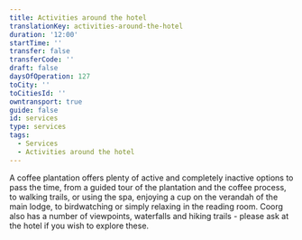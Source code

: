 ```yaml
---
title: Activities around the hotel
translationKey: activities-around-the-hotel
duration: '12:00'
startTime: ''
transfer: false
transferCode: ''
draft: false
daysOfOperation: 127
toCity: ''
toCitiesId: ''
owntransport: true
guide: false
id: services
type: services
tags:
  - Services
  - Activities around the hotel
---
```

A coffee plantation offers plenty of active and completely inactive options to pass the time, from a guided tour of the plantation and the coffee process, to walking trails, or using the spa, enjoying a cup on the verandah of the main lodge, to birdwatching or simply relaxing in the reading room.  Coorg also has a number of viewpoints, waterfalls and hiking trails - please ask at the hotel if you wish to explore these.